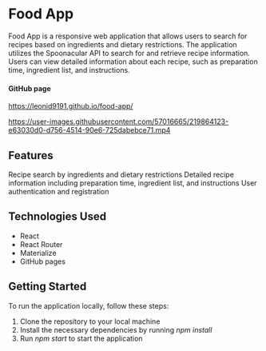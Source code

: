 # Food App
Food App is a responsive web application that allows users to search for recipes based on ingredients and dietary restrictions. The application utilizes the Spoonacular API to search for and retrieve recipe information. Users can view detailed information about each recipe, such as preparation time, ingredient list, and instructions.

#### GitHub page
https://leonid9191.github.io/food-app/


https://user-images.githubusercontent.com/57016665/219864123-e63030d0-d756-4514-90e6-725dabebce71.mp4


## Features
Recipe search by ingredients and dietary restrictions
Detailed recipe information including preparation time, ingredient list, and instructions
User authentication and registration
## Technologies Used
* React
* React Router
* Materialize
* GitHub pages
## Getting Started
To run the application locally, follow these steps:

1. Clone the repository to your local machine
2. Install the necessary dependencies by running *npm install*
3. Run *npm start* to start the application
